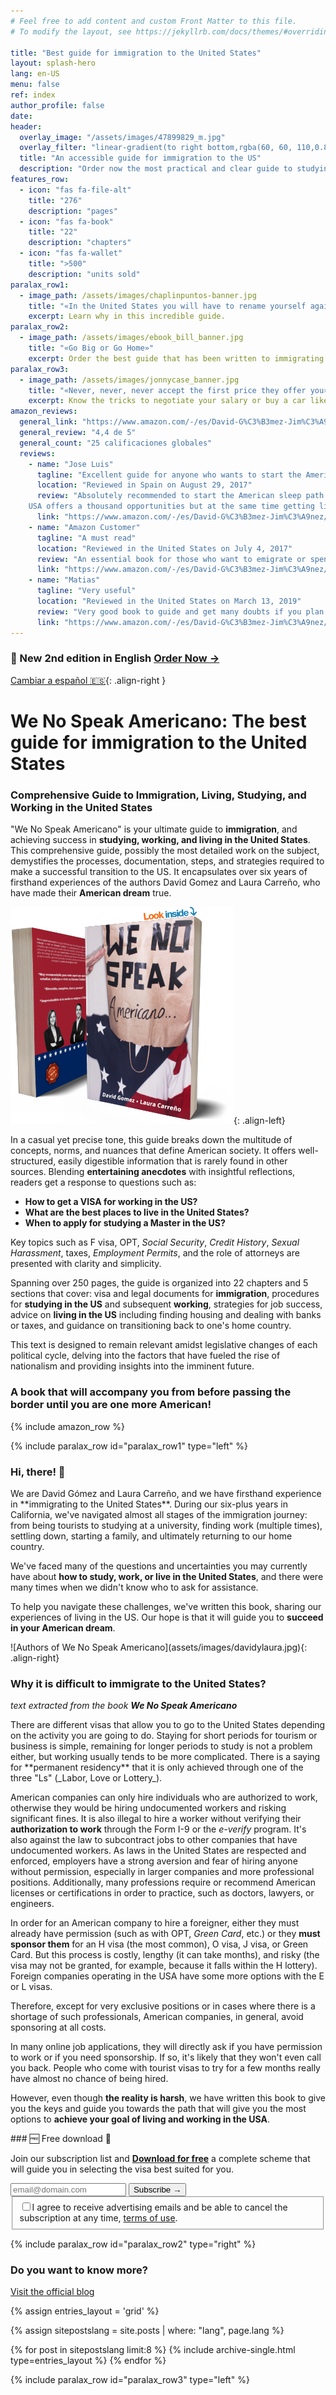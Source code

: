 ```yaml
---
# Feel free to add content and custom Front Matter to this file.
# To modify the layout, see https://jekyllrb.com/docs/themes/#overriding-theme-defaults

title: "Best guide for immigration to the United States"
layout: splash-hero
lang: en-US
menu: false
ref: index
author_profile: false
date:
header:
  overlay_image: "/assets/images/47899829_m.jpg"
  overlay_filter: "linear-gradient(to right bottom,rgba(60, 60, 110,0.8), rgba(178, 34, 52, 0.5))"
  title: "An accessible guide for immigration to the US"
  description: "Order now the most practical and clear guide to studying, working or living in the United States.<br>"
features_row:
  - icon: "fas fa-file-alt"
    title: "276"
    description: "pages"
  - icon: "fas fa-book"
    title: "22"
    description: "chapters"
  - icon: "fas fa-wallet"
    title: ">500"
    description: "units sold"
paralax_row1:
  - image_path: /assets/images/chaplinpuntos-banner.jpg
    title: "«In the United States you will have to rename yourself again»"
    excerpt: Learn why in this incredible guide.
paralax_row2:
  - image_path: /assets/images/ebook_bill_banner.jpg
    title: "«Go Big or Go Home»"
    excerpt: Order the best guide that has been written to immigrating to the United States.
paralax_row3:
  - image_path: /assets/images/jonnycase_banner.jpg
    title: "«Never, never, never accept the first price they offer you»"
    excerpt: Know the tricks to negotiate your salary or buy a car like a local.
amazon_reviews:
  general_link: "https://www.amazon.com/-/es/David-G%C3%B3mez-Jim%C3%A9nez/dp/154535667X/#reviewsMedley"
  general_review: "4,4 de 5"
  general_count: "25 calificaciones globales"
  reviews:
    - name: "Jose Luis"
      tagline: "Excellent guide for anyone who wants to start the American adventure!!!"
      location: "Reviewed in Spain on August 29, 2017"
      review: "Absolutely recommended to start the American sleep path.
    USA offers a thousand opportunities but at the same time getting living there normally, it is complicated, so with this guide the road will undoubtedly be easier."
      link: "https://www.amazon.com/-/es/David-G%C3%B3mez-Jim%C3%A9nez/dp/154535667X/#customer_review_foreign-R1MQVGB9VS66PA" 
    - name: "Amazon Customer"
      tagline: "A must read"
      location: "Reviewed in the United States on July 4, 2017"
      review: "An essential book for those who want to emigrate or spend time in their lives in the United States, studying or working. After three years living in the United States, We No Speak Americano continues to clarify doubts that always arise when you want to change visa."
      link: "https://www.amazon.com/-/es/David-G%C3%B3mez-Jim%C3%A9nez/dp/154535667X/#customer_review-ROK0A1M6PTUYE" 
    - name: "Matias"
      tagline: "Very useful"
      location: "Reviewed in the United States on March 13, 2019"
      review: "Very good book to guide and get many doubts if you plan to emigrate to the US, totally recommended."
      link: "https://www.amazon.com/-/es/David-G%C3%B3mez-Jim%C3%A9nez/dp/154535667X/#customer_review-R2704FO34DXB1N" 
---
```


<div class="fixed-notice fixed-notice_top">
  <div class="fixed-notice__column">
    <h3>🎉 New <span class="d-none">2nd </span>edition in English <a class="text-e6" href="https://www.amazon.com/dp/B0C2SFPMS4?maas=maas_adg_065E3D42E8D259C1450F3C1ECA481E37_afap_abs&ref_=aa_maas&tag=maas">Order Now →</a></h3>

  </div>
</div>

[Cambiar a español 🇪🇸](/es/){: .align-right }

# We No Speak Americano: The best guide for immigration to the United States

### Comprehensive Guide to Immigration, Living, Studying, and Working in the United States

"We No Speak Americano" is your ultimate guide to **immigration**, and achieving success in **studying, working, and living in the United States**. This comprehensive guide, possibly the most detailed work on the subject, demystifies the processes, documentation, steps, and strategies required to make a successful transition to the US. It encapsulates over six years of firsthand experiences of the authors David Gomez and Laura Carreño, who have made their **American dream** true.

[![Order We No Speak Americano book in Amazon](/assets/images/we-no-speak-americano-book.jpg)](https://www.amazon.com/dp/B0C2SFPMS4?maas=maas_adg_065E3D42E8D259C1450F3C1ECA481E37_afap_abs&ref_=aa_maas&tag=maas&asin=B0C2SFPMS4&revisionId=&format=4&depth=1){: .align-left}

In a casual yet precise tone, this guide breaks down the multitude of concepts, norms, and nuances that define American society. It offers well-structured, easily digestible information that is rarely found in other sources. Blending **entertaining anecdotes** with insightful reflections, readers get a response to questions such as:

- **How to get a VISA for working in the US?**
- **What are the best places to live in the United States?**
- **When to apply for studying a Master in the US?**

Key topics such as F visa, OPT, _Social Security_, _Credit History_, _Sexual Harassment_, taxes, _Employment Permits_, and the role of attorneys are presented with clarity and simplicity.

Spanning over 250 pages, the guide is organized into 22 chapters and 5 sections that cover: visa and legal documents for **immigration**, procedures for **studying in the US** and subsequent **working**, strategies for job success, advice on **living in the US** including finding housing and dealing with banks or taxes, and guidance on transitioning back to one's home country.

This text is designed to remain relevant amidst legislative changes of each political cycle, delving into the factors that have fueled the rise of nationalism and providing insights into the imminent future.

### A book that will accompany you from before passing the border until you are one more American!

{% include amazon_row %}

{% include paralax_row id="paralax_row1" type="left" %}

<div class="author-card" markdown="1">

### Hi, there! 👋

<div class="author-row" markdown="1">

<div  class="author_text" markdown="1">
We are David Gómez and Laura Carreño, and we have firsthand experience in **immigrating to the United States**. During our six-plus years in California, we've navigated almost all stages of the immigration journey: from being tourists to studying at a university, finding work (multiple times), settling down, starting a family, and ultimately returning to our home country.

We've faced many of the questions and uncertainties you may currently have about **how to study, work, or live in the United States**, and there were many times when we didn't know who to ask for assistance.

To help you navigate these challenges, we've written this book, sharing our experiences of living in the US. Our hope is that it will guide you to **succeed in your American dream**.

</div>
<div class="author_photo author_photo_all" markdown="1">
![Authors of We No Speak Americano](assets/images/davidylaura.jpg){: .align-right} 
</div>
</div>
</div>

### Why it is difficult to immigrate to the United States?

_text extracted from the book **We No Speak Americano**_

<div class="two-column" markdown="1">
There are different visas that allow you to go to the United States depending on the activity you are going to do. Staying for short periods for tourism or business is simple, remaining for longer periods to study is not a problem either, but working usually tends to be more complicated. There is a saying for **permanent residency** that it is only achieved through one of the three "Ls" (_Labor, Love or Lottery_).

American companies can only hire individuals who are authorized to work, otherwise they would be hiring undocumented workers and risking significant fines. It is also illegal to hire a worker without verifying their **authorization to work** through the Form I-9 or the _e-verify_ program. It's also against the law to subcontract jobs to other companies that have undocumented workers. As laws in the United States are respected and enforced, employers have a strong aversion and fear of hiring anyone without permission, especially in larger companies and more professional positions. Additionally, many professions require or recommend American licenses or certifications in order to practice, such as doctors, lawyers, or engineers.

In order for an American company to hire a foreigner, either they must already have permission (such as with OPT, _Green Card_, etc.) or they **must sponsor them** for an H visa (the most common), O visa, J visa, or Green Card. But this process is costly, lengthy (it can take months), and risky (the visa may not be granted, for example, because it falls within the H lottery). Foreign companies operating in the USA have some more options with the E or L visas.

Therefore, except for very exclusive positions or in cases where there is a shortage of such professionals, American companies, in general, avoid sponsoring at all costs.

In many online job applications, they will directly ask if you have permission to work or if you need sponsorship. If so, it's likely that they won't even call you back. People who come with tourist visas to try for a few months really have almost no chance of being hired.

However, even though **the reality is harsh**, we have written this book to give you the keys and guide you towards the path that will give you the most options to **achieve your goal of living and working in the USA**.

</div>

<div class="fixed-notice">
  <div class="fixed-notice__column" markdown="1">
### 🆓 Free download 🎊

Join our subscription list and <ins>**Download for free**</ins> a complete scheme that will guide you in selecting the visa best suited for you.

  </div>
  <div class="fixed-notice__column">
  <!-- Begin Sendinblue Signup Form -->
    <div id="mc_embed_signup">
        <form action="{{ site.subscriptions.waiting_ENG }}" method="post" id="mc-embedded-subscribe-form" name="mc-embedded-subscribe-form" class="validate" target="_self">
            <div id="mc_embed_signup_scroll">
                <div class="mc-field-group input-group">
	                <input type="email" value="" name="EMAIL" class="required email form-control" id="mce-EMAIL" required placeholder="email@domain.com">
	                <span id="mce-EMAIL-HELPERTEXT" class="helper_text"></span>
                     <input type="submit" value="Subscribe →" name="subscribe" id="mc-embedded-subscribe" class="button btn">
                </div>
            <div id="mergeRow-gdpr" class="mergeRow gdpr-mergeRow content__gdprBlock mc-field-group">
                <div class="content__gdpr">
                    <fieldset class="mc_fieldset gdprRequired mc-field-group" name="interestgroup_field">
		            <label class="checkbox subfield" for="gdpr_66753"><input type="checkbox" id="gdpr_66753" name="gdpr[66753]" value="Y" class="av-checkbox" required><span>I agree to receive advertising emails and be able to cancel the subscription at any time, <a target="_blank" class="color-white" href="https://www.sendinblue.com/legal/termsofuse/">terms of use</a>.</span> </label>
                    </fieldset>
                </div>
            </div>
            <div id="mce-responses" class="clear foot">
                <div class="response" id="mce-error-response" style="display:none"></div>
                <div class="response" id="mce-success-response" style="display:none"></div>
            </div>    <!-- real people should not fill this in and expect good things - do not remove this or risk form bot signups-->
            <div style="position: absolute; left: -5000px;" aria-hidden="true">
                <input type="text" name="b_93c113af725dcda60bf8d1639_662ffeb9d8" tabindex="-1" value="">
            </div>
            </div>
        </form>
    </div>
    <!--End mc_embed_signup-->
  </div>
</div>

{% include paralax_row id="paralax_row2" type="right" %}

### Do you want to know more?

[Visit the official blog](/wenospeakamericano/blog/)

{% assign entries_layout = 'grid' %}

{% assign sitepostslang = site.posts | where: "lang", page.lang %}

<div class="entries-{{ entries_layout }}">
  {% for post in sitepostslang  limit:8 %}
    {% include archive-single.html type=entries_layout %}
  {% endfor %}
</div>

{% include paralax_row id="paralax_row3" type="left" %}

<script type="text/javascript">
    document.addEventListener('DOMContentLoaded', function () {
        var userLang = navigator.language || navigator.userLanguage;
        //console.log("userLang: ",userLang)
        if ((userLang.slice(0,2) == "es")) {
            window.location.href = "/es/"
        }
    }, false);
</script>
